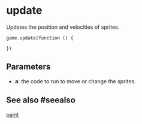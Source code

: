 # update

Updates the position and velocities of sprites.

```sig
game.update(function () {
	
})
```

## Parameters

* **a**: the code to run to move or change the sprites.

## See also #seealso

[paint](/reference/game/paint)